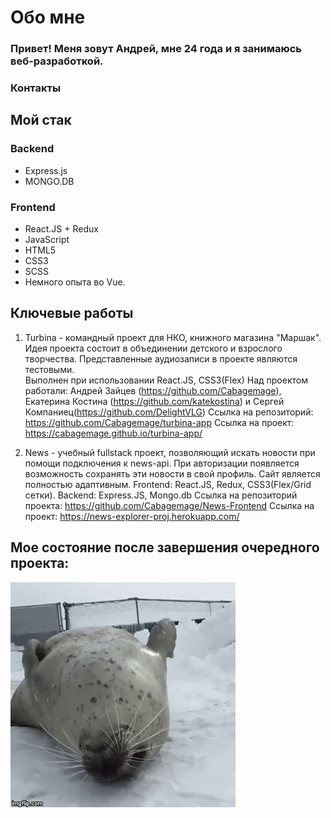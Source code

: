 # Обо мне
### Привет! Меня зовут Андрей, мне 24 года и я занимаюсь веб-разработкой.
### Контакты

[1.1]: http://i.imgur.com/tXSoThF.png (twitter icon with padding)
[2.1]: http://i.imgur.com/P3YfQoD.png (facebook icon with padding)
[3.1]: http://i.imgur.com/yCsTjba.png (google plus icon with padding)
[4.1]: http://i.imgur.com/YckIOms.png (tumblr icon with padding)
[5.1]: http://i.imgur.com/1AGmwO3.png (dribbble icon with padding)
[6.1]: http://i.imgur.com/0o48UoR.png (github icon with padding)
## Мой стак
### Backend
- Express.js 
- MONGO.DB 
### Frontend
- React.JS + Redux
- JavaScript 
- HTML5 
- CSS3
- SCSS
- Немного опыта во Vue.

## Ключевые работы 
1. Turbina -  командный проект для НКО, книжного магазина "Маршак". Идея проекта состоит в объединении детского и взрослого творчества. 
Представленные аудиозаписи в проекте являются тестовыми.  
Выполнен при использовании React.JS, CSS3(Flex)
Над проектом работали: Андрей Зайцев (https://github.com/Cabagemage), Екатерина Костина (https://github.com/katekostina) и Сергей Компаниец(https://github.com/DelightVLG)
Ссылка на репозиторий: https://github.com/Cabagemage/turbina-app
Ссылка на проект: https://cabagemage.github.io/turbina-app/

2. News - учебный fullstack проект, позволяющий искать новости при помощи подключения к news-api. При авторизации появляется возможность сохранять эти новости в свой профиль. Сайт является полностью адаптивным.
Frontend: React.JS, Redux, CSS3(Flex/Grid сетки).
Backend: Express.JS, Mongo.db 
Ссылка на репозиторий проекта: https://github.com/Cabagemage/News-Frontend 
Ссылка на проект: https://news-explorer-proj.herokuapp.com/ 


#### 
## Мое состояние после завершения очередного проекта: 
![](tulen.gif)

<!--
**Cabagemage/Cabagemage** is a ✨ _special_ ✨ repository because its `README.md` (this file) appears on your GitHub profile.

Here are some ideas to get you started:

- 🔭 I’m currently working on ...
- 🌱 I’m currently learning ...
- 👯 I’m looking to collaborate on ...
- 🤔 I’m looking for help with ...
- 💬 Ask me about ...
- 📫 How to reach me: ...
- 😄 Pronouns: ...
- ⚡ Fun fact: ...
-->
